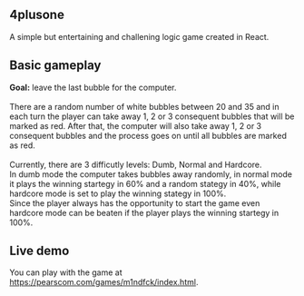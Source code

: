 ## 4plusone

A simple but entertaining and challening logic game created in React.

## Basic gameplay
<b>Goal:</b> leave the last bubble for the computer.<br><br>
There are a random number of white bubbles between 20 and 35 and in each turn the player can take away 1, 2 or 3 consequent bubbles that will be marked as red. After that, the computer will also take away 1, 2 or 3 consequent bubbles and the process goes on until all bubbles are marked as red.<br><br>
Currently, there are 3 difficutly levels: Dumb, Normal and Hardcore.<br>
In dumb mode the computer takes bubbles away randomly, in normal mode it plays the winning startegy in 60% and a random stategy in 40%, while hardcore mode is set to play the winning stategy in 100%.<br>
Since the player always has the opportunity to start the game even hardcore mode can be beaten if the player plays the winning startegy in 100%.

## Live demo
You can play with the game at <a href='https://pearscom.com/games/m1ndfck/index.html'>https://pearscom.com/games/m1ndfck/index.html</a>.
